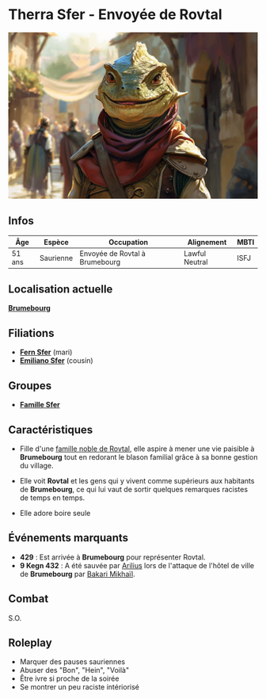 # Therra Sfer - Envoyée de Rovtal

![Therra Sfer](../../../_images/envoyée.png)

## Infos 

| Âge | Espèce | Occupation | Alignement | MBTI |
| --- | ------ | ---------- | ---------- | ---- |
| 51 ans | Saurienne | Envoyée de Rovtal à Brumebourg | Lawful Neutral | ISFJ |

## Localisation actuelle
[**Brumebourg**](../../VILLES/Brumebourg.md)

## Filiations
* [**Fern Sfer**](./Fern_Sfer.md) (mari)
* [**Emiliano Sfer**](../DVOLSTI/Emiliano_Sfer.md) (cousin)

## Groupes 
* [**Famille Sfer**](../ROVTAL/GROUPES/Famille_Sfer.md)

## Caractéristiques
* Fille d'une [famille noble de Rovtal](../ROVTAL/GROUPES/Famille_Sfer.md),  elle aspire à mener une vie paisible à **Brumebourg** tout en redorant le blason familial grâce à sa bonne gestion du village.

* Elle voit **Rovtal** et les gens qui y vivent comme supérieurs aux habitants de **Brumebourg**, ce qui lui vaut de sortir quelques remarques racistes de temps en temps. 

* Elle adore boire seule

## Événements marquants
* **429** : Est arrivée à **Brumebourg** pour représenter Rovtal.
* **9 Kegn 432** : A été sauvée par [Arilius](../Arilius.md) lors de l'attaque de l'hôtel de ville de **Brumebourg** par [Bakari Mikhaïl](../ENFANTS_DE_LA_RUE/Bakari_Mikhail.md).

## Combat
S.O.

## Roleplay
* Marquer des pauses sauriennes
* Abuser des "Bon", "Hein", "Voilà"
* Être ivre si proche de la soirée
* Se montrer un peu raciste intériorisé